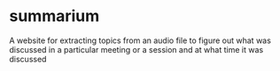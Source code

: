 # summarium

A website for extracting topics from an audio file to figure out what was discussed in a particular meeting or a session and at what time it was discussed

